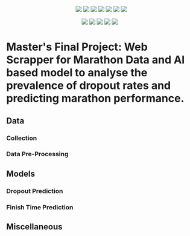 <p align=center>
  <a>
    <img src=	https://img.shields.io/badge/Python-4584b6?style=for-the-badge&logo=python&logoColor=white>
    <img src=	https://img.shields.io/badge/Numpy-3f9cc4?style=for-the-badge&logo=numpy&logoColor=White>
    <img src=	https://img.shields.io/badge/Pandas-0a0042?style=for-the-badge&logo=pandas&logoColor=White>
    <img src=	https://img.shields.io/badge/Git-ffffff?style=for-the-badge&logo=Git>
    <img src=	https://img.shields.io/badge/scikit--learn-6699CC?style=for-the-badge&logo=scikit-learn&logoColor=White>
    <img src=	https://img.shields.io/badge/TensorFlow-FF6F00?style=for-the-badge&logo=tensorflow&logoColor=white>
    <img src=	https://img.shields.io/badge/Keras-FF0000?style=for-the-badge&logo=keras&logoColor=white>
  </a>
</p>
<p align=center>
  <a>
    <img src=	https://img.shields.io/badge/GitHub-000000?style=for-the-badge&logo=GitHub>
    <img src=	https://img.shields.io/badge/scrapy-4f9b2c?style=for-the-badge&logo=Scrapy&logoColor=White>
    <img src=	https://img.shields.io/badge/Beautiful%20Soup-ffffff?style=for-the-badge&logo=BeautifulSoup&logoColor=White>
    <img src=	https://img.shields.io/badge/Matplotlib-55abe4?style=for-the-badge&logo=seaborn&logoColor=White>
    <img src=	https://img.shields.io/badge/Seaborn-353663?style=for-the-badge&logo=Seaborn&logoColor=White>
    <img src=	>
    <img src=	>
  </a>
</p>

# Master's Final Project: Web Scrapper for Marathon Data and AI based model to analyse the prevalence of dropout rates and predicting marathon performance.

## Data
### Collection

### Data Pre-Processing

## Models
### Dropout Prediction

### Finish Time Prediction

## Miscellaneous 
